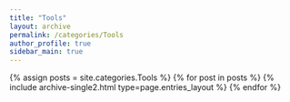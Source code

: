 ```yaml
---
title: "Tools"
layout: archive
permalink: /categories/Tools
author_profile: true
sidebar_main: true
---
```



{% assign posts = site.categories.Tools %}
{% for post in posts %} {% include archive-single2.html type=page.entries_layout %} {% endfor %}